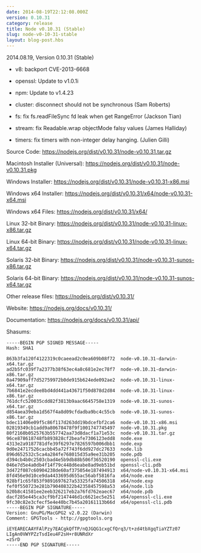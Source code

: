 ```yaml
---
date: 2014-08-19T22:12:08.000Z
version: 0.10.31
category: release
title: Node v0.10.31 (Stable)
slug: node-v0-10-31-stable
layout: blog-post.hbs
---
```


2014.08.19, Version 0.10.31 (Stable)

* v8: backport CVE-2013-6668

* openssl: Update to v1.0.1i

* npm: Update to v1.4.23

* cluster: disconnect should not be synchronous (Sam Roberts)

* fs: fix fs.readFileSync fd leak when get RangeError (Jackson Tian)

* stream: fix Readable.wrap objectMode falsy values (James Halliday)

* timers: fix timers with non-integer delay hanging. (Julien Gilli)


Source Code: https://nodejs.org/dist/v0.10.31/node-v0.10.31.tar.gz

Macintosh Installer (Universal): https://nodejs.org/dist/v0.10.31/node-v0.10.31.pkg

Windows Installer: https://nodejs.org/dist/v0.10.31/node-v0.10.31-x86.msi

Windows x64 Installer: https://nodejs.org/dist/v0.10.31/x64/node-v0.10.31-x64.msi

Windows x64 Files: https://nodejs.org/dist/v0.10.31/x64/

Linux 32-bit Binary: https://nodejs.org/dist/v0.10.31/node-v0.10.31-linux-x86.tar.gz

Linux 64-bit Binary: https://nodejs.org/dist/v0.10.31/node-v0.10.31-linux-x64.tar.gz

Solaris 32-bit Binary: https://nodejs.org/dist/v0.10.31/node-v0.10.31-sunos-x86.tar.gz

Solaris 64-bit Binary: https://nodejs.org/dist/v0.10.31/node-v0.10.31-sunos-x64.tar.gz

Other release files: https://nodejs.org/dist/v0.10.31/

Website: https://nodejs.org/docs/v0.10.31/

Documentation: https://nodejs.org/docs/v0.10.31/api/

Shasums:
```
-----BEGIN PGP SIGNED MESSAGE-----
Hash: SHA1

863b3fa120f4122319c0caeead2c0ea609b08f72  node-v0.10.31-darwin-x64.tar.gz
ad2b5fc039f7a2377b38f63ec4a8c681e2ec78f7  node-v0.10.31-darwin-x86.tar.gz
0a47909aff7d52759972b0de915b624ede092ae2  node-v0.10.31-linux-x64.tar.gz
7b6841e2ecdee8bd4dd441a43671f50d878d2d84  node-v0.10.31-linux-x86.tar.gz
761dcfc520035cdd82f3813b9aac6645758e1319  node-v0.10.31-sunos-x64.tar.gz
d854aea39eba1d567f4a8d09cfdadba9bc4c55cb  node-v0.10.31-sunos-x86.tar.gz
bdec11406e09f5c86f117d263dd19bdcefbf2ca6  node-v0.10.31-x86.msi
02819349cb1add9a80678478f9f1001747745497  node-v0.10.31.pkg
80f2160b0525763b557742aa73d8dacf1a71e53c  node-v0.10.31.tar.gz
96ce878618748fb893828cf2beafe7306123edd8  node.exe
4313e2a9187781dfe39f6297e7826597b006dbb1  node.exp
9d0e24717526cacbb45a72f743f6dd927dc27633  node.lib
896d652532c5ca4a284fe768015d35a9ee31b205  node.pdb
d394cb4b0c2503cbad4e5b9db88b506f36520190  openssl-cli.exe
046e7d5e4a0db4f14f79c448d6eabe8ad9eb51bd  openssl-cli.pdb
3d472f087c60904238de60af375054e187494913  x64/node-v0.10.31-x64.msi
8fd456e9d10ce9da4433695d655ac56abf5816fa  x64/node.exe
928bf1c65f853f9891697627a53325fa74506318  x64/node.exp
fef0f550723e281b790408322b42358457598a53  x64/node.lib
b20b8c41581ee2eeb326217eb2a76fd762eaec67  x64/node.pdb
dacf285e445ca3cf9bf2147446d1c6621ec5e251  x64/openssl-cli.exe
9fc30c82e3cfecf5e4e40bc7b45a20161113b66d  x64/openssl-cli.pdb
-----BEGIN PGP SIGNATURE-----
Version: GnuPG/MacGPG2 v2.0.22 (Darwin)
Comment: GPGTools - http://gpgtools.org

iEYEARECAAYFAlPzy7EACgkQfTP/nQJGQG1cxgCfQrq3/t+zd4tbXgqTiaYZTz07
LIgAn0VWYPZzTsdIeu4F2sH+r8UNRdXr
=zSrD
-----END PGP SIGNATURE-----
```
